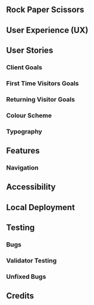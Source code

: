 ## Rock Paper Scissors

## User Experience (UX)


## User Stories

### Client Goals

### First Time Visitors Goals


### Returning Visitor Goals


### Colour Scheme


### Typography

## Features


### Navigation


## Accessibility

## Local Deployment


## Testing



### Bugs


### Validator Testing


### Unfixed Bugs


## Credits

